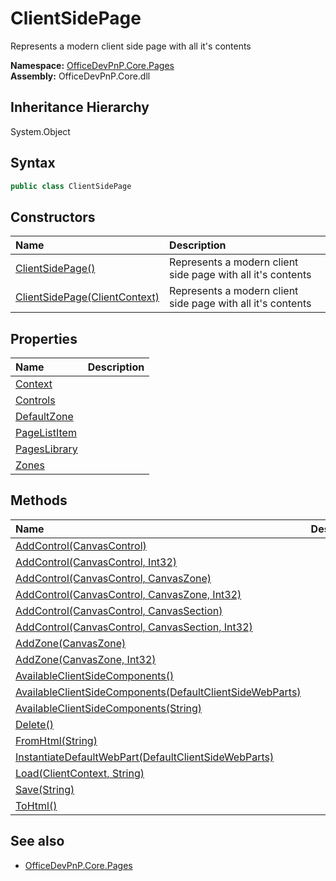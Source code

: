 # ClientSidePage
Represents a modern client side page with all it's contents  

**Namespace:** [OfficeDevPnP.Core.Pages](OfficeDevPnP.Core.Pages.md)  
**Assembly:** OfficeDevPnP.Core.dll  
## Inheritance Hierarchy
System.Object  

## Syntax
```C#
public class ClientSidePage
```
## Constructors
|**Name**|**Description**|
|:-----|:-----|
| [ClientSidePage()](OfficeDevPnP.Core.Pages.ClientSidePage.ctor1.md) | <summary> Represents a modern client side page with all it's contents </summary>
| [ClientSidePage(ClientContext)](OfficeDevPnP.Core.Pages.ClientSidePage.ctor2.md) | <summary> Represents a modern client side page with all it's contents </summary>
## Properties
|**Name**|**Description**|
|:-----|:-----|
| [Context](OfficeDevPnP.Core.Pages.ClientSidePage.Context.md) | 
| [Controls](OfficeDevPnP.Core.Pages.ClientSidePage.Controls.md) | 
| [DefaultZone](OfficeDevPnP.Core.Pages.ClientSidePage.DefaultZone.md) | 
| [PageListItem](OfficeDevPnP.Core.Pages.ClientSidePage.PageListItem.md) | 
| [PagesLibrary](OfficeDevPnP.Core.Pages.ClientSidePage.PagesLibrary.md) | 
| [Zones](OfficeDevPnP.Core.Pages.ClientSidePage.Zones.md) | 
## Methods
|**Name**|**Description**|
|:-----|:-----|
| [AddControl(CanvasControl)](OfficeDevPnP.Core.Pages.ClientSidePage.6602702a.md) | 
| [AddControl(CanvasControl, Int32)](OfficeDevPnP.Core.Pages.ClientSidePage.25bd9616.md) | 
| [AddControl(CanvasControl, CanvasZone)](OfficeDevPnP.Core.Pages.ClientSidePage.38a1e3b9.md) | 
| [AddControl(CanvasControl, CanvasZone, Int32)](OfficeDevPnP.Core.Pages.ClientSidePage.cc95a39b.md) | 
| [AddControl(CanvasControl, CanvasSection)](OfficeDevPnP.Core.Pages.ClientSidePage.df7f51fa.md) | 
| [AddControl(CanvasControl, CanvasSection, Int32)](OfficeDevPnP.Core.Pages.ClientSidePage.721601f8.md) | 
| [AddZone(CanvasZone)](OfficeDevPnP.Core.Pages.ClientSidePage.4617fca2.md) | 
| [AddZone(CanvasZone, Int32)](OfficeDevPnP.Core.Pages.ClientSidePage.a747bfbe.md) | 
| [AvailableClientSideComponents()](OfficeDevPnP.Core.Pages.ClientSidePage.b6ddde41.md) | 
| [AvailableClientSideComponents(DefaultClientSideWebParts)](OfficeDevPnP.Core.Pages.ClientSidePage.6beeff0e.md) | 
| [AvailableClientSideComponents(String)](OfficeDevPnP.Core.Pages.ClientSidePage.fd6341ca.md) | 
| [Delete()](OfficeDevPnP.Core.Pages.ClientSidePage.19cb6464.md) | 
| [FromHtml(String)](OfficeDevPnP.Core.Pages.ClientSidePage.5145f098.md) | 
| [InstantiateDefaultWebPart(DefaultClientSideWebParts)](OfficeDevPnP.Core.Pages.ClientSidePage.c91a53c3.md) | 
| [Load(ClientContext, String)](OfficeDevPnP.Core.Pages.ClientSidePage.83cd9dec.md) | 
| [Save(String)](OfficeDevPnP.Core.Pages.ClientSidePage.679ae7d1.md) | 
| [ToHtml()](OfficeDevPnP.Core.Pages.ClientSidePage.7c2b006f.md) | 
## See also
- [OfficeDevPnP.Core.Pages](OfficeDevPnP.Core.Pages.md)
